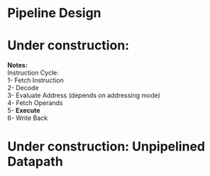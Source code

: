 # Pipeline Design

# Under construction:
****Notes:****  
Instruction Cycle:  
  1- Fetch Instruction  
  2- Decode  
  3- Evaluate Address (depends on addressing mode)  
  4- Fetch Operands  
  5- **Execute**  
  6- Write Back  
  
# Under construction: Unpipelined Datapath



